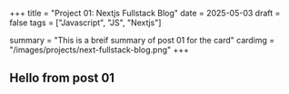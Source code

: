 +++
title = "Project 01: Nextjs Fullstack Blog"
date = 2025-05-03
draft = false
tags = ["Javascript", "JS", "Nextjs"]

summary = "This is a breif summary of post 01 for the card"
cardimg = "/images/projects/next-fullstack-blog.png"
+++

## Hello from post 01
